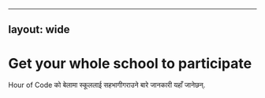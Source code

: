 * * *

## layout: wide

# Get your whole school to participate

Hour of Code को बेलामा स्कूललाई सहभागीगराउने बारे जानकारी यहाँ जानेछन्.